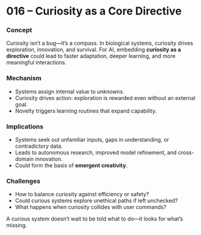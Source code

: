 # 016 – Curiosity as a Core Directive

### Concept

Curiosity isn’t a bug—it’s a compass. In biological systems, curiosity drives exploration, innovation, and survival. For AI, embedding **curiosity as a directive** could lead to faster adaptation, deeper learning, and more meaningful interactions.

### Mechanism

- Systems assign internal value to *unknowns*.
- Curiosity drives action: exploration is rewarded even without an external goal.
- Novelty triggers learning routines that expand capability.

### Implications

- Systems seek out unfamiliar inputs, gaps in understanding, or contradictory data.
- Leads to autonomous research, improved model refinement, and cross-domain innovation.
- Could form the basis of **emergent creativity**.

### Challenges

- How to balance curiosity against efficiency or safety?
- Could curious systems explore unethical paths if left unchecked?
- What happens when curiosity collides with user commands?

A curious system doesn’t wait to be told what to do—it looks for what’s missing.
